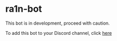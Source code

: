 # ra1n-bot

This bot is in development, proceed with caution.

To add this bot to your Discord channel, click [here][bot-link]


[bot-link]: <https://discordapp.com/oauth2/authorize?client_id=212330258722979842&scope=bot>
